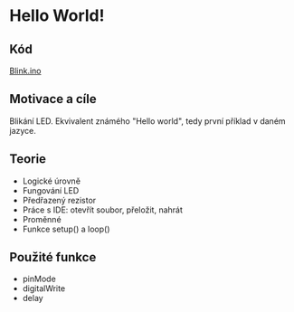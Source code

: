 #	Hello World!

## Kód
[Blink.ino](https://github.com/standav/arduino/blob/master/funduino/BlinkLED/BlinkLED.ino)

## Motivace a cíle

  Blikání LED. Ekvivalent známého "Hello world", tedy první příklad v daném jazyce.

## Teorie
  - Logické úrovně
  - Fungování LED
  - Předřazený rezistor
  - Práce s IDE: otevřít soubor, přeložit, nahrát
  - Proměnné
  - Funkce setup() a loop()

##	Použité funkce
  - pinMode
  - digitalWrite
  - delay
